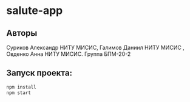 # salute-app

## Авторы

Суриков Александр НИТУ МИСИС, Галимов Даниил НИТУ МИСИС , Овденко Анна НИТУ МИСИС. Группа БПМ-20-2

## Запуск проекта:

```bash
npm install
npm start
```
